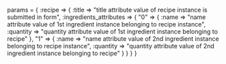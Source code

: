 params = {
  :recipe => {
    :title => "title attribute value of recipe instance is submitted in form",
    :ingredients_attributes => {
      "0" => {
        :name => "name attribute value of 1st ingredient instance belonging to recipe instance",
        :quantity => "quantity attribute value of 1st ingredient instance belonging to recipe"
      },
      "1" => {
        :name => "name attribute value of 2nd ingredient instance belonging to recipe instance",
        :quantity => "quantity attribute value of 2nd ingredient instance belonging to recipe"
      }
    }
  }
}
